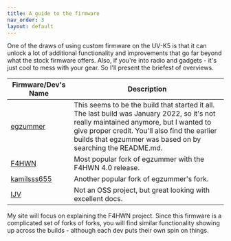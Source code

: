 ```yaml
---
title: A guide to the firmware
nav_order: 3
layout: default
---
```


One of the draws of using custom firmware on the UV-K5 is that it can unlock a lot of additional functionality and improvements that go far beyond what the stock firmware offers. Also, if you're into radio and gadgets - it's just cool to mess with your gear. So I'll present the briefest of overviews.

| Firmware/Dev's Name | Description |
|---------------|-------------|
|[egzummer](https://github.com/egzumer/uv-k5-firmware-custom/releases/tag/v0.22)|This seems to be the build that started it all. The last build was January 2022, so it's not really maintained anymore, but I wanted to give proper credit. You'll also find the earlier builds that egzummer was based on by searching the README.md. |
|[F4HWN](https://github.com/armel/uv-k5-firmware-custom/releases/tag/v4.0)|Most popular fork of egzummer with the F4HWN 4.0 release.|
|[kamilsss655](https://github.com/kamilsss655/uv-k5-firmware-custom/releases/tag/v.20.5)|Another popular fork of egzummer's fork.|
|[IJV](https://www.universirius.com/en_gb/preppers/quansheng-uv-k5-manuale-del-firmware-ijv_2-9r5/#Sito-ufficiale)|Not an OSS project, but great looking with excellent docs.|

My site will focus on explaining the F4HWN project. Since this firmware is a complicated set of forks of forks, you will find similar functionality showing up across the builds - although each dev puts their own spin on things.